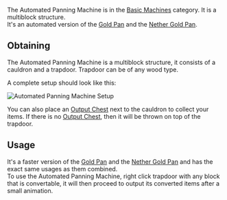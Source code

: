 The Automated Panning Machine is in the [Basic Machines](https://github.com/Slimefun/Slimefun4/wiki/Basic-Machines) category. It is a multiblock structure.<br>
It's an automated version of the [Gold Pan](https://github.com/Slimefun/Slimefun4/wiki/Gold-Pan) and the [Nether Gold Pan](https://github.com/Slimefun/Slimefun4/wiki/Nether-Gold-Pan).

## Obtaining

The Automated Panning Machine is a multiblock structure, it consists of a cauldron and a trapdoor. Trapdoor can be of any wood type.<br>

A complete setup should look like this:

![Automated Panning Machine Setup](https://raw.githubusercontent.com/TheBusyBiscuit/Slimefun4-Wiki/master/images/multiblock-automated-panning-machine.png)

You can also place an [Output Chest](https://github.com/Slimefun/Slimefun4/wiki/Output-Chest) next to the cauldron to collect your items. If there is no [Output Chest](https://github.com/Slimefun/Slimefun4/wiki/Output-Chest), then it will be thrown on top of the trapdoor.

## Usage

It's a faster version of the [Gold Pan](https://github.com/Slimefun/Slimefun4/wiki/Gold-Pan) and the [Nether Gold Pan](https://github.com/Slimefun/Slimefun4/wiki/Nether-Gold-Pan) and has the exact same usages as them combined.<br>
To use the Automated Panning Machine, right click trapdoor with any block that is convertable, it will then proceed to output its converted items after a small animation.
